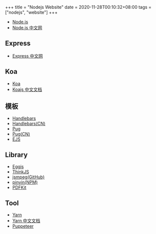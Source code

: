 +++
title = "Nodejs Website"
date = 2020-11-28T00:10:32+08:00
tags = ["nodejs", "website"]
+++



* [Node.js](https://nodejs.org/en/)
* [Node.js 中文网](http://nodejs.cn/)

## Express
* [Express 中文网](https://www.expressjs.com.cn/)


## Koa
* [Koa](https://koajs.com/)
* [Koajs 中文文档](https://koa.bootcss.com/)


## 模板
* [Handlebars](https://handlebarsjs.com/)
* [Handlebars(CN)](https://www.handlebarsjs.cn/)
* [Pug](https://pugjs.org/api/getting-started.html)
* [Pug(CN)](https://www.pugjs.cn/api/getting-started.html)
* [EJS](https://ejs.co/)

## Library
* [Eggjs](https://eggjs.org/zh-cn/)
* [ThinkJS](https://thinkjs.org/)
* [jsmpeg(GitHub)](https://github.com/phoboslab/jsmpeg)
* [pinyin(NPM)](https://www.npmjs.com/package/pinyin)
* [PDFKit](http://pdfkit.org/)


## Tool
* [Yarn](https://classic.yarnpkg.com/en/)
* [Yarn 中文文档](https://classic.yarnpkg.com/zh-Hans/)
* [Puppeteer](https://pptr.dev/)


